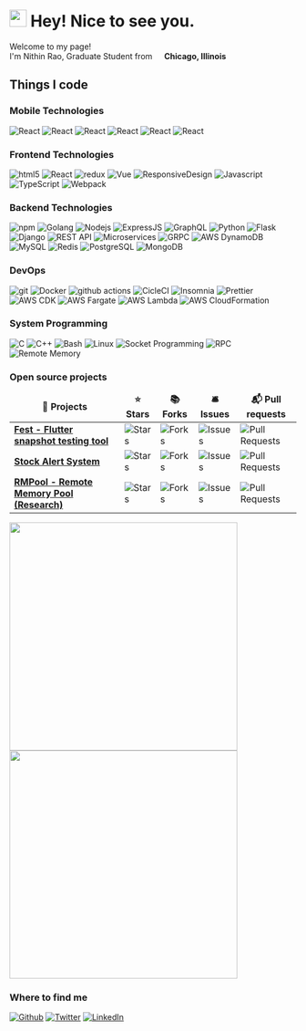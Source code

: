 <h1><img src="https://emojis.slackmojis.com/emojis/images/1531849430/4246/blob-sunglasses.gif?1531849430" width="30"/> Hey! Nice to see you.</h1>


<p>Welcome to my page! </br> I'm Nithin Rao, Graduate Student from <img src="https://image.flaticon.com/icons/png/512/197/197484.png" width="13"/> <b>Chicago, Illinois</b></p>
<h2>Things I code</h2>

<h3>Mobile Technologies</h3>  
<p> 
  <img alt="React" src="https://img.shields.io/badge/-FLutter-blue?style=flat-square&logo=flutter&logoColor=white" />
  <img alt="React" src="https://img.shields.io/badge/-Flutter Plugin Development-blue?style=flat-square&logo=flutter&logoColor=white" />
  <img alt="React" src="https://img.shields.io/badge/-BLOC Pattern-007ACC?style=flat-square&logo=bloc&logoColor=white" />
  <img alt="React" src="https://img.shields.io/badge/-Dart-007ACC?style=flat-square&logo=dart&logoColor=white" />
  <img alt="React" src="https://img.shields.io/badge/-Android-green?style=flat-square&logo=android&logoColor=white" />
  <img alt="React" src="https://img.shields.io/badge/-Kotlin-kt?style=flat-square&logo=kotlin&logoColor=white" />
</p>

<h3>Frontend Technologies</h3>
<p> 
  <img alt="html5" src="https://img.shields.io/badge/-HTML5-E34F26?style=flat-square&logo=html5&logoColor=white" />
  <img alt="React" src="https://img.shields.io/badge/-React-45b8d8?style=flat-square&logo=react&logoColor=white" />  
  <img alt="redux" src="https://img.shields.io/badge/-Redux-764ABC?style=flat-square&logo=redux&logoColor=white" />
  <img alt="Vue" src="https://img.shields.io/badge/-VueJS-45b8d8?style=flat-square&logo=vue&logoColor=white" />
  <img alt="ResponsiveDesign" src="https://img.shields.io/badge/-Resposive Design-green?style=flat-square&logo=res&logoColor=white" />
  <img alt="Javascript" src="https://img.shields.io/badge/-Javascript-yellow?style=flat-square&logo=javascript&logoColor=white" />
  <img alt="TypeScript" src="https://img.shields.io/badge/-TypeScript-007ACC?style=flat-square&logo=typescript&logoColor=white" />
  <img alt="Webpack" src="https://img.shields.io/badge/-Webpack-8DD6F9?style=flat-square&logo=webpack&logoColor=white" />
</p>

<h3>Backend Technologies</h3>
<p>
  <img alt="npm" src="https://img.shields.io/badge/-NPM-CB3837?style=flat-square&logo=npm&logoColor=white" />
  <img alt="Golang" src="https://img.shields.io/badge/-Golang-2088FF?style=flat-square&logo=go&logoColor=white" />
  <img alt="Nodejs" src="https://img.shields.io/badge/-Nodejs-43853d?style=flat-square&logo=Node.js&logoColor=white" />
  <img alt="ExpressJS" src="https://img.shields.io/badge/-ExpressJS-43853d?style=flat-square&logo=Express.js&logoColor=white" />
  <img alt="GraphQL" src="https://img.shields.io/badge/-GraphQL-E10098?style=flat-square&logo=graphql&logoColor=white" />
  <img alt="Python" src="https://img.shields.io/badge/-Python-230077?style=flat-square&logo=python&logoColor=white" />
  <img alt="Flask" src="https://img.shields.io/badge/-Flask-230077?style=flat-square&logo=flask&logoColor=white" />
  <img alt="Django" src="https://img.shields.io/badge/-Django-13aa52?style=flat-square&logo=django&logoColor=white" />
  <img alt="REST API" src="https://img.shields.io/badge/-REST API-FB542B?style=flat-square&logo=rest&logoColor=white" />
  <img alt="Microservices" src="https://img.shields.io/badge/-Microservices-FB542B?style=flat-square&logo=microservice&logoColor=white" />
  <img alt="GRPC" src="https://img.shields.io/badge/-GRPC-311C87?style=flat-square&logo=grpc&logoColor=white" />
  <img alt="AWS DynamoDB" src="https://img.shields.io/badge/-AWS DynamoDB-F7B93E?style=flat-square&logo=amazon&logoColor=white" />
  <img alt="MySQL" src="https://img.shields.io/badge/-MySQL-E10098?style=flat-square&logo=mysql&logoColor=white" />
  <img alt="Redis" src="https://img.shields.io/badge/-Redis-E10098?style=flat-square&logo=redis&logoColor=white" />
  <img alt="PostgreSQL" src="https://img.shields.io/badge/-PostgreSQL-E10098?style=flat-square&logo=postgreSQL&logoColor=white" />
  <img alt="MongoDB" src="https://img.shields.io/badge/-MongoDB-13aa52?style=flat-square&logo=mongodb&logoColor=white" />
</p>

<h3>DevOps</h3>
<p>
  <img alt="git" src="https://img.shields.io/badge/-Git-F05032?style=flat-square&logo=git&logoColor=white" />
  <img alt="Docker" src="https://img.shields.io/badge/-Docker-46a2f1?style=flat-square&logo=docker&logoColor=white" />
  <img alt="github actions" src="https://img.shields.io/badge/-Github_Actions-2088FF?style=flat-square&logo=github-actions&logoColor=white" />
  <img alt="CicleCI" src="https://img.shields.io/badge/-CicleCI-13aa52?style=flat-square&logo=circleci&logoColor=white" />
  <img alt="Insomnia" src="https://img.shields.io/badge/-Insomnia-5849BE?style=flat-square&logo=insomnia&logoColor=white" />
  <img alt="Prettier" src="https://img.shields.io/badge/-Prettier-F7B93E?style=flat-square&logo=prettier&logoColor=white" />
  <img alt="AWS CDK" src="https://img.shields.io/badge/-AWS CDK-F7B93E?style=flat-square&logo=amazon&logoColor=white" />
  <img alt="AWS Fargate" src="https://img.shields.io/badge/-AWS Fargate-F7B93E?style=flat-square&logo=amazon&logoColor=white" />
  <img alt="AWS Lambda" src="https://img.shields.io/badge/-AWS Lambda-F7B93E?style=flat-square&logo=amazon&logoColor=white" />
  <img alt="AWS CloudFormation" src="https://img.shields.io/badge/-AWS CloudFormation-F7B93E?style=flat-square&logo=amazon&logoColor=white" />
</p>

<h3>System Programming</h3>
<p>
  <img alt="C" src="https://img.shields.io/badge/--1a73e8?style=flat-square&logo=c&logoColor=white" />
  <img alt="C++" src="https://img.shields.io/badge/-C++-311C87?style=flat-square&logo=cplusplus&logoColor=white" />
  <img alt="Bash" src="https://img.shields.io/badge/-Bash-430098?style=flat-square&logo=bash&logoColor=white" />
  <img alt="Linux" src="https://img.shields.io/badge/-Linux-B7178C?style=flat-square&logo=linux&logoColor=white" />
  <img alt="Socket Programming" src="https://img.shields.io/badge/-Socket Programming-CC6699?style=flat-square&logo=socket.io&logoColor=white" />
  <img alt="RPC" src="https://img.shields.io/badge/-RPC-db7092?style=flat-square&logo=styled-components&logoColor=white" />
  <img alt="Remote Memory" src="https://img.shields.io/badge/-Remote Memory-FB542B?style=flat-square&logo=rm&logoColor=white" />
</p>


<h3>Open source projects</h3>
<table>
  <thead align="center">
    <tr border: none;>
      <td><b>🎁 Projects</b></td>
      <td><b>⭐ Stars</b></td>
      <td><b>📚 Forks</b></td>
      <td><b>🛎 Issues</b></td>
      <td><b>📬 Pull requests</b></td>
    </tr>
  </thead>
  <tbody>
    <tr>
      <td><a href="https://github.com/dopecoder/fest"><b>Fest - Flutter snapshot testing tool</b></a></td>
      <td><img alt="Stars" src="https://img.shields.io/github/stars/dopecoder/fest?style=flat-square&labelColor=343b41"/></td>
      <td><img alt="Forks" src="https://img.shields.io/github/forks/dopecoder/fest?style=flat-square&labelColor=343b41"/></td>
      <td><img alt="Issues" src="https://img.shields.io/github/issues/dopecoder/fest?style=flat-square&labelColor=343b41"/></td>
      <td><img alt="Pull Requests" src="https://img.shields.io/github/issues-pr/dopecoder/fest?style=flat-square&labelColor=343b41"/></td>
    </tr>
	  <tr>
      <td><a href="https://github.com/revulcan/stock-alert-system"><b>Stock Alert System</b></a></td>
      <td><img alt="Stars" src="https://img.shields.io/github/stars/revulcan/stock-alert-system?style=flat-square&labelColor=343b41"/></td>
      <td><img alt="Forks" src="https://img.shields.io/github/forks/revulcan/stock-alert-system?style=flat-square&labelColor=343b41"/></td>
      <td><img alt="Issues" src="https://img.shields.io/github/issues/revulcan/stock-alert-system?style=flat-square&labelColor=343b41"/></td>
      <td><img alt="Pull Requests" src="https://img.shields.io/github/issues-pr/revulcan/stock-alert-system?style=flat-square&labelColor=343b41"/></td>
    </tr>
    <tr>
      <td><a href="https://github.com/dopecoder/rmpool"><b>RMPool - Remote Memory Pool (Research)</b></a></td>
      <td><img alt="Stars" src="https://img.shields.io/github/stars/dopecoder/rmpool?style=flat-square&labelColor=343b41"/></td>
      <td><img alt="Forks" src="https://img.shields.io/github/forks/dopecoder/rmpool?style=flat-square&labelColor=343b41"/></td>
      <td><img alt="Issues" src="https://img.shields.io/github/issues/dopecoder/rmpool?style=flat-square&labelColor=343b41"/></td>
      <td><img alt="Pull Requests" src="https://img.shields.io/github/issues-pr/dopecoder/rmpool?style=flat-square&labelColor=343b41"/></td>
    </tr>
  </tbody>
</table>

<p>
  <img src = "https://github-readme-stats.vercel.app/api?username=dopecoder&show_icons=true&theme=bear" width = 400>
  <img src = "https://github-readme-streak-stats.herokuapp.com?user=dopecoder&theme=dark&hide_border=true" width = 400>
</p>

<!-- <h3>My latest posts</h3>
<ul>
  <li><a href="https://medium.com/better-programming/how-you-should-structure-your-react-applications-e7dd32375a98"><b><img src="https://emojipedia-us.s3.dualstack.us-west-1.amazonaws.com/thumbs/240/apple/237/gear_2699.png" width="20" alt="new" /> How You Should Structure Your React Applications</b></a><br/><i>A matter of taste, sure, but here is an approach that scales.</i></li>
</ul> -->
<h3>Where to find me</h3>
<p><a href="https://github.com/dopecoder" target="_blank"><img alt="Github" src="https://img.shields.io/badge/GitHub-%2312100E.svg?&style=for-the-badge&logo=Github&logoColor=white" /></a> <a href="https://twitter.com/dopecod3r" target="_blank"><img alt="Twitter" src="https://img.shields.io/badge/twitter-%231DA1F2.svg?&style=for-the-badge&logo=twitter&logoColor=white" /></a> <a href="https://www.linkedin.com/in/nithin-rao" target="_blank"><img alt="LinkedIn" src="https://img.shields.io/badge/linkedin-%230077B5.svg?&style=for-the-badge&logo=linkedin&logoColor=white" /></a>
</p>
